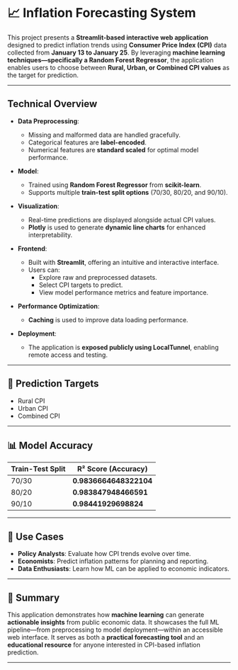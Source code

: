 # 📈 Inflation Forecasting System

This project presents a **Streamlit-based interactive web application** designed to predict inflation trends using **Consumer Price Index (CPI)** data collected from **January 13 to January 25**. By leveraging **machine learning techniques—specifically a Random Forest Regressor**, the application enables users to choose between **Rural, Urban, or Combined CPI values** as the target for prediction.

---

## Technical Overview

- **Data Preprocessing**:
  - Missing and malformed data are handled gracefully.
  - Categorical features are **label-encoded**.
  - Numerical features are **standard scaled** for optimal model performance.

- **Model**:  
  - Trained using **Random Forest Regressor** from **scikit-learn**.
  - Supports multiple **train-test split options** (70/30, 80/20, and 90/10).
  
- **Visualization**:
  - Real-time predictions are displayed alongside actual CPI values.
  - **Plotly** is used to generate **dynamic line charts** for enhanced interpretability.

- **Frontend**:  
  - Built with **Streamlit**, offering an intuitive and interactive interface.
  - Users can:
    - Explore raw and preprocessed datasets.
    - Select CPI targets to predict.
    - View model performance metrics and feature importance.

- **Performance Optimization**:
  - **Caching** is used to improve data loading performance.
  
- **Deployment**:
  - The application is **exposed publicly using LocalTunnel**, enabling remote access and testing.

---

## 🎯 Prediction Targets

- Rural CPI
- Urban CPI
- Combined CPI

---

## 📊 Model Accuracy

| Train-Test Split | R² Score (Accuracy)     |
|------------------|--------------------------|
| 70/30            | **0.9836664648322104**   |
| 80/20            | **0.983847948466591**    |
| 90/10            | **0.98441929698824**     |

---

## 🚀 Use Cases

- **Policy Analysts**: Evaluate how CPI trends evolve over time.
- **Economists**: Predict inflation patterns for planning and reporting.
- **Data Enthusiasts**: Learn how ML can be applied to economic indicators.

---

## 🧠 Summary

This application demonstrates how **machine learning** can generate **actionable insights** from public economic data. It showcases the full ML pipeline—from preprocessing to model deployment—within an accessible web interface. It serves as both a **practical forecasting tool** and an **educational resource** for anyone interested in CPI-based inflation prediction.

---
